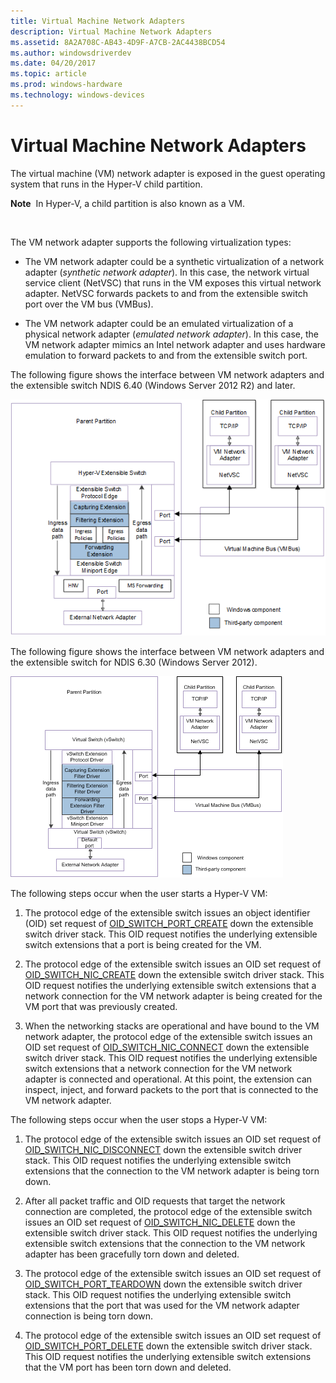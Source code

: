 ```yaml
---
title: Virtual Machine Network Adapters
description: Virtual Machine Network Adapters
ms.assetid: 8A2A708C-AB43-4D9F-A7CB-2AC4438BCD54
ms.author: windowsdriverdev
ms.date: 04/20/2017
ms.topic: article
ms.prod: windows-hardware
ms.technology: windows-devices
---
```


# Virtual Machine Network Adapters


The virtual machine (VM) network adapter is exposed in the guest operating system that runs in the Hyper-V child partition.

**Note**  In Hyper-V, a child partition is also known as a VM.

 

The VM network adapter supports the following virtualization types:

-   The VM network adapter could be a synthetic virtualization of a network adapter (*synthetic network adapter*). In this case, the network virtual service client (NetVSC) that runs in the VM exposes this virtual network adapter. NetVSC forwards packets to and from the extensible switch port over the VM bus (VMBus).

-   The VM network adapter could be an emulated virtualization of a physical network adapter (*emulated network adapter*). In this case, the VM network adapter mimics an Intel network adapter and uses hardware emulation to forward packets to and from the extensible switch port.

The following figure shows the interface between VM network adapters and the extensible switch NDIS 6.40 (Windows Server 2012 R2) and later.

![flowchart showing the interface between emulated vm network adapters and the extensible switch for ndis 6.40](images/vswitchvmnic-ndis640.png)

The following figure shows the interface between VM network adapters and the extensible switch for NDIS 6.30 (Windows Server 2012).

![flowchart showing the interface between emulated vm network adapters and the extensible switch for ndis 6.30](images/vswitchvmnic.png)

The following steps occur when the user starts a Hyper-V VM:

1.  The protocol edge of the extensible switch issues an object identifier (OID) set request of [OID\_SWITCH\_PORT\_CREATE](https://msdn.microsoft.com/library/windows/hardware/hh598272) down the extensible switch driver stack. This OID request notifies the underlying extensible switch extensions that a port is being created for the VM.

2.  The protocol edge of the extensible switch issues an OID set request of [OID\_SWITCH\_NIC\_CREATE](https://msdn.microsoft.com/library/windows/hardware/hh598272) down the extensible switch driver stack. This OID request notifies the underlying extensible switch extensions that a network connection for the VM network adapter is being created for the VM port that was previously created.

3.  When the networking stacks are operational and have bound to the VM network adapter, the protocol edge of the extensible switch issues an OID set request of [OID\_SWITCH\_NIC\_CONNECT](https://msdn.microsoft.com/library/windows/hardware/hh598272) down the extensible switch driver stack. This OID request notifies the underlying extensible switch extensions that a network connection for the VM network adapter is connected and operational. At this point, the extension can inspect, inject, and forward packets to the port that is connected to the VM network adapter.

The following steps occur when the user stops a Hyper-V VM:

1.  The protocol edge of the extensible switch issues an OID set request of [OID\_SWITCH\_NIC\_DISCONNECT](https://msdn.microsoft.com/library/windows/hardware/hh598265) down the extensible switch driver stack. This OID request notifies the underlying extensible switch extensions that the connection to the VM network adapter is being torn down.

2.  After all packet traffic and OID requests that target the network connection are completed, the protocol edge of the extensible switch issues an OID set request of [OID\_SWITCH\_NIC\_DELETE](https://msdn.microsoft.com/library/windows/hardware/hh598272) down the extensible switch driver stack. This OID request notifies the underlying extensible switch extensions that the connection to the VM network adapter has been gracefully torn down and deleted.

3.  The protocol edge of the extensible switch issues an OID set request of [OID\_SWITCH\_PORT\_TEARDOWN](https://msdn.microsoft.com/library/windows/hardware/hh598279) down the extensible switch driver stack. This OID request notifies the underlying extensible switch extensions that the port that was used for the VM network adapter connection is being torn down.

4.  The protocol edge of the extensible switch issues an OID set request of [OID\_SWITCH\_PORT\_DELETE](https://msdn.microsoft.com/library/windows/hardware/hh598273) down the extensible switch driver stack. This OID request notifies the underlying extensible switch extensions that the VM port has been torn down and deleted.

 

 





